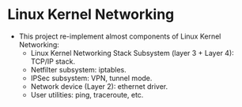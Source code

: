 # Linux Kernel Networking

- This project re-implement almost components of Linux Kernel Networking:
  - Linux Kernel Networking Stack Subsystem (layer 3 + Layer 4): TCP/IP stack.
  - Netfilter subsystem: iptables.
  - IPSec subsystem: VPN, tunnel mode.
  - Network device (Layer 2): ethernet driver.
  - User utilities: ping, traceroute, etc.
